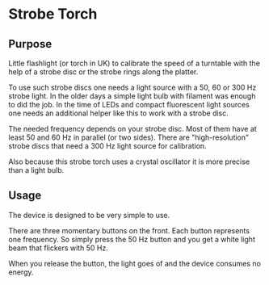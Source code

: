 # Strobe Torch
## Purpose
Little flashlight (or torch in UK) to calibrate the speed of a turntable with the help of a strobe disc or the strobe rings along the platter.

To use such strobe discs one needs a light source with a 50, 60 or 300 Hz strobe light. In the older days a simple light bulb with filament was enough to did the job. In the time of LEDs and compact fluorescent light sources one needs an additional helper like this to work with a strobe disc.

The needed frequency depends on your strobe disc. Most of them have at least 50 and 60 Hz in parallel (or two sides). There are "high-resolution" strobe discs that need a 300 Hz light source for calibration.

Also because this strobe torch uses a crystal oscillator it is more precise than a light bulb.

## Usage
The device is designed to be very simple to use.

There are three momentary buttons on the front. Each button represents one frequency. So simply press the 50 Hz button and you get a white light beam that flickers with 50 Hz.

When you release the button, the light goes of and the device consumes no energy.
